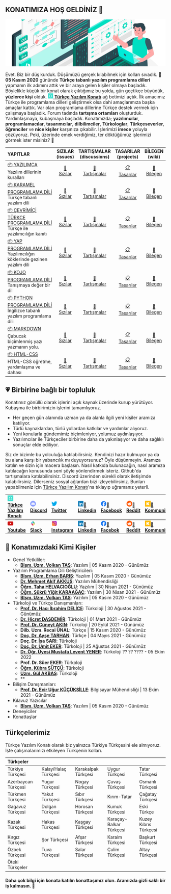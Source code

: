 ## KONATIMIZA HOŞ GELDİNİZ 👋


![Türkçe Yazılım Konatı](https://github.com/turkce-yazilim-konati/.github/blob/main/profile/images/t%C3%BCrk%C3%A7e_yaz%C4%B1l%C4%B1m_konat%C4%B1_github_duvar_resmi.jpg "DÜŞ KURDUK!")

Evet. Biz bir düş kurduk. Düşümüzü gerçek kılabilmek için kolları sıvadık. **📅 05 Kasım 2020** gününde **Türkçe tabanlı yazılım programlama dilleri** yapmanın ilk adımını attık ve bir araya gelen kişiler olmaya başladık. Böylelikle küçük bir konat olarak çıktığımız bu yolda, gün geçtikçe büyüdük, **yüzlerce kişi** olduk. [<img src="https://github.com/turkce-yazilim-konati/.github/blob/main/profile/images/türkçe-yazılım-konatı-simgesi-logosu.png" width="16"> **Türkçe Yazılım Konatı**](https://turkce-yazilim-konati.github.io/) ağ betimizi açtık.  İlk amacımız Türkçe ile programlama dilleri geliştirmek olsa dahi amaçlarımıza başka amaçlar kattık. Var olan programlama dillerine Türkçe destek vermek için çalışmaya başladık. Forum tadında **tartışma ortamları** oluşturduk. Yardımlaşmaya, kubaşmaya başladık. Konatımızda; **yazılımcılar**, **programlamacılar**, **tasarımcılar**, **dilbilimciler**, **Türkologlar**, **Türkçeseverler**, **öğrenciler** ve **nice kişiler** karşınıza çıkabilir. İşlerimizi **imece** yoluyla çözüyoruz. Peki, üzerinde emek verdiğimiz, ter döktüğümüz işlerimizi görmek ister misiniz? 💪 


| YAPITLAR | SIZILAR<br>(issues) | TARTIŞMALAR<br>(discussions)  | TASARILAR<br>(projects)  | BİLEGEN<br>(wiki)  |
|:---------|:----------:|:----------:|:----------:|:----------:|
| [📦 YAZILIMCA][📦yazılımca] <br> Yazılım dillerinin kuralları |[🎫<br>Sızılar][🎫yazılımca] | [💬<br>Tartışmalar][💬yazılımca] | [📋<br>Tasarılar][📋yazılımca] | [📗<br>Bilegen][📗yazılımca] |
| [📦 KARAMEL PROGRAMLAMA DİLİ][📦karamel] <br> Türkçe tabanlı yazılım dili |[🎫<br>Sızılar][🎫karamel] | [💬<br>Tartışmalar][💬karamel] | [📋<br>Tasarılar][📋karamel] | [📗<br>Bilegen][📗karamel] |
| [📦 ÇEVRİMİÇİ TÜRKÇE PROGRAMLAMA DİLİ][📦tpd] <br> Türkçe ile yazılımcılığın kanıtı |[🎫<br>Sızılar][🎫tpd] | [💬<br>Tartışmalar][💬tpd] | [📋<br>Tasarılar][📋tpd] | [📗<br>Bilegen][📗tpd] |
| [📦 YAP PROGRAMLAMA DİLİ][📦yap] <br> Yazılımcılığın köklerinde gezinen yazılım dili |[🎫<br>Sızılar][🎫yap] | [💬<br>Tartışmalar][💬yap] | [📋<br>Tasarılar][📋yap] | [📗<br>Bilegen][📗yap] |
| [📦 KOJO PROGRAMLAMA DİLİ][📦kojo] <br> Tanışmaya değer bir dil |[🎫<br>Sızılar][🎫kojo] | [💬<br>Tartışmalar][💬kojo] | [📋<br>Tasarılar][📋kojo] | [📗<br>Bilegen][📗kojo] |
| [📦 PYTHON PROGRAMLAMA DİLİ][📦python] <br> İngilizce tabanlı yazılım programlama dili |[🎫<br>Sızılar][🎫python] | [💬<br>Tartışmalar][💬python] | [📋<br>Tasarılar][📋python] | [📗<br>Bilegen][📗python] |
| [📦 MARKDOWN][📦markdown] <br> Çabucak biçimlenmiş yazı yazmanın yolu.  |[🎫<br>Sızılar][🎫markdown] | [💬<br>Tartışmalar][💬markdown] | [📋<br>Tasarılar][📋markdown] | [📗<br>Bilegen][📗markdown] |
| [📦 HTML-CSS][📦html-css] <br> HTML-CSS öğretme, yardımlaşma ve dahası |[🎫<br>Sızılar][🎫html-css] | [💬<br>Tartışmalar][💬html-css] | [📋<br>Tasarılar][📋html-css] | [📗<br>Bilegen][📗html-css] |


## 💗 Birbirine bağlı bir topluluk

Konatımız gönüllü olarak işlerini açık kaynak üzerinde kurup yürütüyor. Kubaşma ile birbirimizin işlerini tamamlıyoruz.

- Her geçen gün alanında uzman ya da alanla ilgili yeni kişiler aramıza katılıyor.
- Türlü kaynaklardan, türlü yollardan katkılar ve yardımlar alıyoruz.
- Yeni konularla gündemimiz biçimleniyor, yolumuz aydınlaşıyor.
- Yazılımcılar ile Türkçeciler birbirine daha da yakınlaşıyor ve daha sağlıklı sonuçlar elde ediliyor.

Siz de bizimle bu yolculuğa katılabilirsiniz. Kendinizi hazır bulmuyor ya da bu alana karşı bir yabancılık mı duyuyorsunuz? Öyle düşünmeyin. Aramıza katılın ve sizin için macera başlasın. Nasıl katkıda bulunacağın, nasıl aramıza katılacağın konusunda seni şöyle yönlendirmek isteriz. Github'da tartışmalara katılabilirsiniz. Discord üzerinden sürekli olarak iletişimde kalabilirsiniz. Dilerseniz sosyal ağlardan bizi izleyebilirsiniz. Bunları yapabilmeniz için [Türkçe Yazılım Konatı](https://turkce-yazilim-konati.github.io/)'na tıklayıp uğramanız yeterli.

| [<img src="https://github.com/turkce-yazilim-konati/.github/blob/main/profile/images/türkçe-yazılım-konatı-simgesi-logosu.png" width="18"><br>**Türkçe Yazılım Konatı**](https://turkce-yazilim-konati.github.io/) | [<img src="https://github.com/turkce-yazilim-konati/.github/blob/main/profile/images/discord_32.png" width="18"><br>**Discord**](https://turkce-yazilim-konati.github.io/discord) | [<img src="https://github.com/turkce-yazilim-konati/.github/blob/main/profile/images/twitter_32.png" width="18"><br>**Twitter**](https://www.twitter.com/turkceyazilim) | [<img src="https://github.com/turkce-yazilim-konati/.github/blob/main/profile/images/linkedin_32.png" width="18">:mega:<br>**Linkedin**](https://www.linkedin.com/company/t%C3%BCrk%C3%A7e-yaz%C4%B1l%C4%B1m-konat%C4%B1/) | [<img src="https://github.com/turkce-yazilim-konati/.github/blob/main/profile/images/f_logo_RGB-Blue_58.png" width="18">:mega:<br>**Facebook**](https://www.facebook.com/turkceyazilimkonati) | [<img src="https://github.com/turkce-yazilim-konati/.github/blob/main/profile/images/reddit_32.png" width="18">:mega:<br>**Reddit**](https://www.reddit.com/u/TurkceYazilimKonati) | [<img src="https://github.com/turkce-yazilim-konati/.github/blob/main/profile/images/kommunity_400x400.png" width="18">:mega:<br>**Kommunity**](https://kommunity.com/@turkceyazilim) | [<img src="https://github.com/turkce-yazilim-konati/.github/blob/main/profile/images/telegram_32.png" width="18">:mega:<br>**Telegram**](https://t.me/turkceyazilimkonati) |
|:-|:-|:-|:-|:-|:-|:-|:-|
| [<img src="https://github.com/turkce-yazilim-konati/.github/blob/main/profile/images/youtube_32.png" width="18"><br>**Youtube**](https://www.youtube.com/channel/UCjI4mvKSfywzeUMpjrIYGRA) | [<img src="https://github.com/turkce-yazilim-konati/.github/blob/main/profile/images/slack_32.png" width="18"><br>**Slack**](https://turkceyazilimkonati.slack.com/) | [<img src="https://github.com/turkce-yazilim-konati/.github/blob/main/profile/images/instagram_32.png" width="18"><br>**Instagram**](https://www.instagram.com/turkceyazilimkonati) | [<img src="https://github.com/turkce-yazilim-konati/.github/blob/main/profile/images/linkedin_32.png" width="18">:busts_in_silhouette:<br>**Linkedin**](https://www.linkedin.com/groups/12567909/) | [<img src="https://github.com/turkce-yazilim-konati/.github/blob/main/profile/images/f_logo_RGB-Blue_58.png" width="18">:busts_in_silhouette:<br>**Facebok**](https://www.facebook.com/groups/turkceyazilimkonati) | [<img src="https://github.com/turkce-yazilim-konati/.github/blob/main/profile/images/reddit_32.png" width="18">:busts_in_silhouette:<br>**Reddit**](https://www.reddit.com/r/TurkceYazilimKonati) | [<img src="https://github.com/turkce-yazilim-konati/.github/blob/main/profile/images/kommunity_400x400.png" width="18">:busts_in_silhouette:<br>**Kommunity**](https://kommunity.com/turkce-yazilim-konati) | [<img src="https://github.com/turkce-yazilim-konati/.github/blob/main/profile/images/telegram_32.png" width="18">:busts_in_silhouette:<br>**Telegram**](https://t.me/turkce_yazilim_konati) |

## :busts_in_silhouette: Konatımızdaki Kimi Kişiler

- Genel Yetkililer: 
  - [**Blşm. Uzm. Volkan TAŞ**](https://github.com/volkantash): Yazılım | 05 Kasım 2020 - Günümüz
- Yazılım Programlama Dili Geliştiricileri: 
  - [**Blşm. Uzm. Erhan BARIŞ**](https://github.com/erhanbaris): Yazılım | 05 Kasım 2020 - Günümüz
  - [**Dr. Mehmet Akif AKKUŞ**](https://github.com/mehmetakifakkus): Yazılım Mühendisliği
  - [**Öğrn. Taha HELVACIOĞLU**](https://github.com/helvacitaha): Yazılım | 30 Nisan 2021 - Günümüz
  - [**Öğrn. Şükrü Yiğit KARAAĞAÇ**](https://github.com/Sqv51): Yazılım | 30 Nisan 2021 - Günümüz
  - [**Blşm. Uzm. Volkan TAŞ**](https://github.com/volkantash): Yazılım | 05 Kasım 2020 - Günümüz
- Türkoloji ve Türkçe Danışmanları: 
  - [**Prof. Dr. Hacı İbrahim DELİCE**](https://github.com/IbrahimDelice): Türkoloji | 30 Ağustos 2021 - Günümüz
  - [**Dr. Hicret DAŞDEMİR**](https://github.com/turkmenistanli): Türkoloji | 01 Mart 2021 - Günümüz
  - [**Prof. Dr. Cüneyt AKIN**](https://github.com/Cuneytakin): Türkoloji | 20 Eylül 2021 - Günümüz
  - **Dilb. Uzm. Recai ÜNAL**: Türkçe | 15 Kasım 2020 - Günümüz
  - [**Doç. Dr. Ayşe TARHAN**](https://github.com/aysedalyan): Türkçe | 04 Mayıs 2021 - Günümüz
  - **Doç. Dr. İsa SARI**: Türkoloji
  - [**Doç. Dr. Ümit EKER**](https://github.com/umiteker): Türkoloji | 25 Ağustos 2021 - Günümüz
  - [**Dr. Öğr. Üyesi Mustafa Levent YENER**](https://github.com/mlyener): Türkoloji ?? ?? ???? - 05 Ekim 2022
  - **Prof. Dr. Süer EKER**: Türkoloji
  - [**Öğrn. Kübra SÜTÇÜ**](https://github.com/kubrasutcu): Türkoloji
  - [**Uzm. Gül AKBAŞ**](https://github.com/gulakbas): Türkoloji
  - **
- Bilişim Danışmanları:
  - [**Prof. Dr. Ecir Uğur KÜÇÜKSİLLE**](https://github.com/ecirkucuksille): Bilgisayar Mühendisliği | 13 Ekim 2021 - Günümüz
- Kılavuz Yazıcılar
  - [**Blşm. Uzm. Volkan TAŞ**](https://github.com/volkantash): Yazılım | 05 Kasım 2020 - Günümüz
- Deneyiciler
- Konattaşlar

## Türkçelerimiz

Türkçe Yazılım Konatı olarak biz yalnızca Türkiye Türkçesini ele almıyoruz. İşte çalışmalarımızı etkileyen Türkçenin kolları.

| Türkçeler           |                      |                     |                         |                         |
| :------------------ |:-------------------- | :------------------ | :---------------------- | :---------------------- |
| Türkiye Türkçesi    | Kalay/Halaç Türkçesi | Karakalpak Türkçesi | Uygur Türkçesi          | Tatar Türkçesi          |
| Azerbaycan Türkçesi | Yugur Türkçesi       | Nogay Türkçesi      | Çuvaş Türkçesi          | Osmanlı Türkçesi        |
| Türkmen Türkçesi    | Yakut Türkçesi       | Sıbır Türkçesi      | Kırım-Tatar             | Çağatay Türkçesi        |
| Gagavuz Türkçesi    | Dolgan Türkçesi      | Horosan Türkçesi    | Kumuk Türkçesi          | Eski Türkçe             |
| Kazak Türkçesi      | Hakas Türkçesi       | Kaşgay Türkçesi     | Karaçay-Balkar Türkçesi | Kuzey Kıbrıs Türkçesi   |
| Kırgız Türkçesi     | Şor Türkçesi         | Afşar Türkçesi      | Karaim Türkçesi         | Başkurt Türkçesi        |
| Özbek Türkçesi      | Tuva Türkçesi        | Salar Türkçesi      | Çulim Türkçesi          | Altay Türkçesi          |
| Öteki Türkçeler     |                      |                     |                         |                         |

#### Daha çok bilgi için konata katılın konattaşımız olun. Aramızda gizli saklı bir iş kalmasın. 🍿

[📦yazılımca]: <https://github.com/turkce-yazilim-konati/yazilimca>
[🎫yazılımca]: <https://github.com/turkce-yazilim-konati/yazilimca/issues>
[💬yazılımca]: <https://github.com/turkce-yazilim-konati/yazilimca/discussions>
[📋yazılımca]: <https://github.com/turkce-yazilim-konati/yazilimca/projects>
[📗yazılımca]: <https://github.com/turkce-yazilim-konati/yazilimca/wiki>

[📦karamel]: <https://github.com/turkce-yazilim-konati/karamel>
[🎫karamel]: <https://github.com/turkce-yazilim-konati/karamel/issues>
[💬karamel]: <https://github.com/turkce-yazilim-konati/karamel/discussions>
[📋karamel]: <https://github.com/turkce-yazilim-konati/karamel/projects>
[📗karamel]: <https://github.com/turkce-yazilim-konati/karamel/wiki>

[📦tpd]: <https://github.com/turkce-yazilim-konati/turkceprogramlamadili>
[🎫tpd]: <https://github.com/turkce-yazilim-konati/turkceprogramlamadili/issues>
[💬tpd]: <https://github.com/turkce-yazilim-konati/turkceprogramlamadili/discussions>
[📋tpd]: <https://github.com/turkce-yazilim-konati/turkceprogramlamadili/projects>
[📗tpd]: <https://github.com/turkce-yazilim-konati/turkceprogramlamadili/wiki>

[📦yap]: <https://github.com/turkce-yazilim-konati/exampleasmbdmyapcodes>
[🎫yap]: <https://github.com/turkce-yazilim-konati/exampleasmbdmyapcodes/issues>
[💬yap]: <https://github.com/turkce-yazilim-konati/exampleasmbdmyapcodes/discussions>
[📋yap]: <https://github.com/turkce-yazilim-konati/exampleasmbdmyapcodes/projects>
[📗yap]: <https://github.com/turkce-yazilim-konati/exampleasmbdmyapcodes/wiki>

[📦kojo]: <https://github.com/turkce-yazilim-konati/kojo>
[🎫kojo]: <https://github.com/turkce-yazilim-konati/kojo/issues>
[💬kojo]: <https://github.com/turkce-yazilim-konati/kojo/discussions>
[📋kojo]: <https://github.com/turkce-yazilim-konati/kojo/projects>
[📗kojo]: <https://github.com/turkce-yazilim-konati/kojo/wiki>

[📦python]: <https://github.com/turkce-yazilim-konati/python>
[🎫python]: <https://github.com/turkce-yazilim-konati/python/issues>
[💬python]: <https://github.com/turkce-yazilim-konati/python/discussions>
[📋python]: <https://github.com/turkce-yazilim-konati/python/projects>
[📗python]: <https://github.com/turkce-yazilim-konati/python/wiki>

[📦markdown]: <https://github.com/turkce-yazilim-konati/Markdown>
[🎫markdown]: <https://github.com/turkce-yazilim-konati/Markdown/issues>
[💬markdown]: <https://github.com/turkce-yazilim-konati/Markdown/discussions>
[📋markdown]: <https://github.com/turkce-yazilim-konati/Markdown/projects>
[📗markdown]: <https://github.com/turkce-yazilim-konati/Markdown/wiki>

[📦html-css]: <https://github.com/turkce-yazilim-konati/HTML-CSS>
[🎫html-css]: <https://github.com/turkce-yazilim-konati/HTML-CSS/issues>
[💬html-css]: <https://github.com/turkce-yazilim-konati/HTML-CSS/discussions>
[📋html-css]: <https://github.com/turkce-yazilim-konati/HTML-CSS/projects>
[📗html-css]: <https://github.com/turkce-yazilim-konati/HTML-CSS/wiki>
